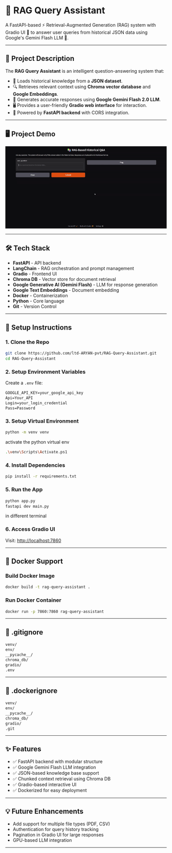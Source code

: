 # 🚀 RAG Query Assistant

A FastAPI-based ⚡ Retrieval-Augmented Generation (RAG) system with Gradio UI 🎨 to answer user queries from historical JSON data using Google's Gemini Flash LLM 💬.

---

## 📖 Project Description

The **RAG Query Assistant** is an intelligent question-answering system that:

* 📂 Loads historical knowledge from a **JSON dataset**.
* 🔍 Retrieves relevant context using **Chroma vector database** and **Google Embeddings**.
* 🤖 Generates accurate responses using **Google Gemini Flash 2.0 LLM**.
* 🖥️ Provides a user-friendly **Gradio web interface** for interaction.
* 🚀 Powered by **FastAPI backend** with CORS integration.

---

## 🖥️ Project Demo
![Demo Gif](gifs/gradio_vid.gif)

---
## 🛠️ Tech Stack

* **FastAPI** - API backend
* **LangChain** - RAG orchestration and prompt management
* **Gradio** - Frontend UI
* **Chroma DB** - Vector store for document retrieval
* **Google Generative AI (Gemini Flash)** - LLM for response generation
* **Google Text Embeddings** - Document embedding
* **Docker** - Containerization
* **Python** - Core language
* **Git** - Version Control
---

## 🚀 Setup Instructions

### 1. Clone the Repo

```bash
git clone https://github.com/ltd-ARYAN-pvt/RAG-Query-Assistant.git
cd RAG-Query-Assistant
```

### 2. Setup Environment Variables

Create a `.env` file:

```text
GOOGLE_API_KEY=your_google_api_key
Api=Your_API
Login=your_login_credential
Pass=Password
```

### 3. Setup Virtual Environment

```bash
python -m venv venv
```
activate the python virtual env
```bash
.\venv\Scripts\Activate.ps1
```

### 4. Install Dependencies

```bash
pip install -r requirements.txt
```

### 5. Run the App

```bash
python app.py
fastapi dev main.py
```
in different terminal

### 6. Access Gradio UI

Visit: [http://localhost:7860](http://localhost:7860)

---

## 🐳 Docker Support

### Build Docker Image

```bash
docker build -t rag-query-assistant .
```

### Run Docker Container

```bash
docker run -p 7860:7860 rag-query-assistant
```

---

## 📝 .gitignore

```gitignore
venv/
env/
__pycache__/
chroma_db/
gradio/
.env
```

---

## 📝 .dockerignore

```dockerignore
venv/
env/
__pycache__/
chroma_db/
gradio/
.git
```

---

## ✨ Features

* ✅ FastAPI backend with modular structure
* ✅ Google Gemini Flash LLM integration
* ✅ JSON-based knowledge base support
* ✅ Chunked context retrieval using Chroma DB
* ✅ Gradio-based interactive UI
* ✅ Dockerized for easy deployment

---

## 💡 Future Enhancements

* Add support for multiple file types (PDF, CSV)
* Authentication for query history tracking
* Pagination in Gradio UI for large responses
* GPU-based LLM integration
---
